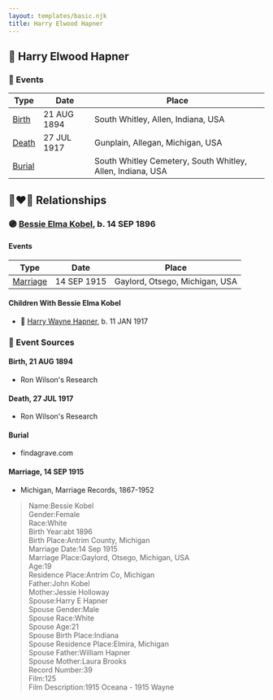 ```yaml
---
layout: templates/basic.njk
title: Harry Elwood Hapner
---
```

## 🔵 Harry Elwood Hapner

### 📆 Events

Type | Date | Place
------ | ------ | ------
[Birth](#event-event-2) | 21 AUG 1894 | South Whitley, Allen, Indiana, USA
[Death](#event-event-3) | 27 JUL 1917 | Gunplain, Allegan, Michigan, USA
[Burial](#event-event-4) |  | South Whitley Cemetery, South Whitley, Allen, Indiana, USA

## 👩‍❤️‍👨 Relationships

### 🟣 [Bessie Elma Kobel](/people/3/34277096), b. 14 SEP 1896

#### Events

Type | Date | Place
------ | ------ | ------
[Marriage](#event-family-0-event-0) | 14 SEP 1915 | Gaylord, Otsego, Michigan, USA
#### Children With Bessie Elma Kobel
* 🔵 [Harry Wayne Hapner](/people/9/97595740), b. 11 JAN 1917
### 📰 Event Sources

#### <a id="event-event-2"></a> Birth, 21 AUG 1894
* Ron Wilson's Research

#### <a id="event-event-3"></a> Death, 27 JUL 1917
* Ron Wilson's Research

#### <a id="event-event-4"></a> Burial
* findagrave.com
#### <a id="event-family-0-event-0"></a> Marriage, 14 SEP 1915
* Michigan, Marriage Records, 1867-1952
>   
  > Name:Bessie Kobel  
  > Gender:Female  
  > Race:White  
  > Birth Year:abt 1896  
  > Birth Place:Antrim County, Michigan  
  > Marriage Date:14 Sep 1915  
  > Marriage Place:Gaylord, Otsego, Michigan, USA  
  > Age:19  
  > Residence Place:Antrim Co, Michigan  
  > Father:John Kobel  
  > Mother:Jessie Holloway  
  > Spouse:Harry E Hapner  
  > Spouse Gender:Male  
  > Spouse Race:White  
  > Spouse Age:21  
  > Spouse Birth Place:Indiana  
  > Spouse Residence Place:Elmira, Michigan  
  > Spouse Father:William Hapner  
  > Spouse Mother:Laura Brooks  
  > Record Number:39  
  > Film:125  
  > Film Description:1915 Oceana - 1915 Wayne
